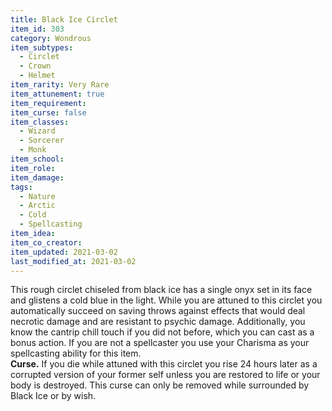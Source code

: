 ```yaml
---
title: Black Ice Circlet
item_id: 303
category: Wondrous
item_subtypes: 
  - Circlet
  - Crown
  - Helmet
item_rarity: Very Rare
item_attunement: true
item_requirement: 
item_curse: false
item_classes: 
  - Wizard
  - Sorcerer
  - Monk
item_school: 
item_role: 
item_damage: 
tags:
  - Nature
  - Arctic
  - Cold
  - Spellcasting
item_idea: 
item_co_creator: 
item_updated: 2021-03-02
last_modified_at: 2021-03-02
---
```


This rough circlet chiseled from black ice has a single onyx set in its face and glistens a cold blue in the light. While you are attuned to this circlet you automatically succeed on saving throws against effects that would deal necrotic damage and are resistant to psychic damage. Additionally, you know the cantrip <magic-spell>chill touch</magic-spell> if you did not before, which you can cast as a bonus action. If you are not a spellcaster you use your Charisma as your spellcasting ability for this item.  
**Curse.** If you die while attuned with this circlet you rise 24 hours later as a corrupted version of your former self unless you are restored to life or your body is destroyed. This curse can only be removed while surrounded by Black Ice or by <magic-spell>wish</magic-spell>.
